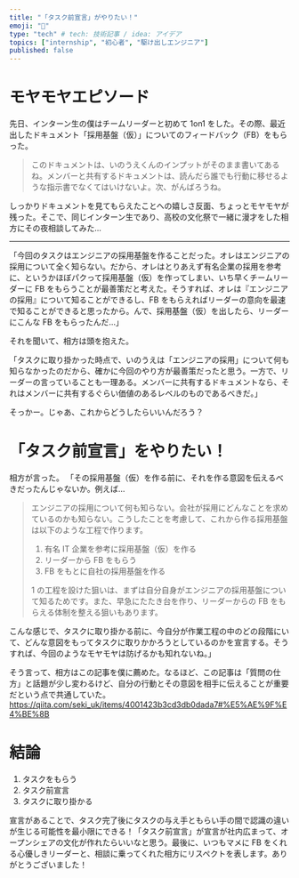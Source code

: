 ```yaml
---
title: "「タスク前宣言」がやりたい！"
emoji: "🐣"
type: "tech" # tech: 技術記事 / idea: アイデア
topics: ["internship", "初心者", "駆け出しエンジニア"]
published: false
---
```


# モヤモヤエピソード

先日、インターン生の僕はチームリーダーと初めて 1on1 をした。その際、最近出したドキュメント「採用基盤（仮）」についてのフィードバック（FB）をもらった。

> このドキュメントは、いのうえくんのインプットがそのまま書いてあるね。メンバーと共有するドキュメントは、読んだら誰でも行動に移せるような指示書でなくてはいけないよ。次、がんばろうね。

しっかりドキュメントを見てもらえたことへの嬉しさ反面、ちょっとモヤモヤが残った。そこで、同じインターン生であり、高校の文化祭で一緒に漫才をした相方にその夜相談してみた...

---

「今回のタスクはエンジニアの採用基盤を作ることだった。オレはエンジニアの採用について全く知らない。だから、オレはとりあえず有名企業の採用を参考に、というかほぼパクって採用基盤（仮）を作ってしまい、いち早くチームリーダーに FB をもらうことが最善策だと考えた。そうすれば、オレは『エンジニアの採用』について知ることができるし、FB をもらえればリーダーの意向を最速で知ることができると思ったから。んで、採用基盤（仮）を出したら、リーダーにこんな FB をもらったんだ…」

それを聞いて、相方は頭を抱えた。

「タスクに取り掛かった時点で、いのうえは「エンジニアの採用」について何も知らなかったのだから、確かに今回のやり方が最善策だったと思う。一方で、リーダーの言っていることも一理ある。メンバーに共有するドキュメントなら、それはメンバーに共有するぐらい価値のあるレベルのものであるべきだ。」

そっかー。じゃあ、これからどうしたらいいんだろう？

# 「タスク前宣言」をやりたい！

相方が言った。
「その採用基盤（仮）を作る前に、それを作る意図を伝えるべきだったんじゃないか。例えば…

> エンジニアの採用について何も知らない。会社が採用にどんなことを求めているのかも知らない。こうしたことを考慮して、これから作る採用基盤は以下のような工程で作ります。
>
> 1.  有名 IT 企業を参考に採用基盤（仮）を作る
> 2.  リーダーから FB をもらう
> 3.  FB をもとに自社の採用基盤を作る
>
> 1 の工程を設けた狙いは、まずは自分自身がエンジニアの採用基盤について知るためです。また、早急にたたき台を作り、リーダーからの FB をもらえる体制を整える狙いもあります。

こんな感じで、タスクに取り掛かる前に、今自分が作業工程の中のどの段階にいて、どんな意図をもってタスクに取りかかろうとしているのかを宣言する。そうすれば、今回のようなモヤモヤは防げるかも知れないね。」

そう言って、相方はこの記事を僕に薦めた。なるほど、この記事は「質問の仕方」と話題が少し変わるけど、自分の行動とその意図を相手に伝えることが重要だという点で共通していた。
https://qiita.com/seki_uk/items/4001423b3cd3db0dada7#%E5%AE%9F%E4%BE%8B

# 結論

1. タスクをもらう
2. タスク前宣言
3. タスクに取り掛かる

宣言があることで、タスク完了後にタスクの与え手ともらい手の間で認識の違いが生じる可能性を最小限にできる！「タスク前宣言」が宣言が社内広まって、オープンシェアの文化が作れたらいいなと思う。最後に、いつもマメに FB をくれる心優しきリーダーと、相談に乗ってくれた相方にリスペクトを表します。ありがとうございました！
